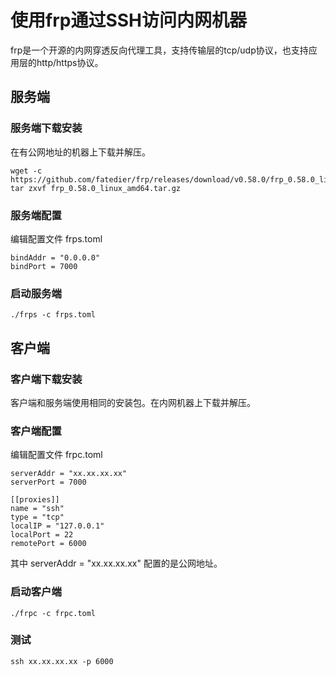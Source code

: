 # 使用frp通过SSH访问内网机器

frp是一个开源的内网穿透反向代理工具，支持传输层的tcp/udp协议，也支持应用层的http/https协议。

## 服务端

### 服务端下载安装

在有公网地址的机器上下载并解压。

``` shell
wget -c https://github.com/fatedier/frp/releases/download/v0.58.0/frp_0.58.0_linux_amd64.tar.gz 
tar zxvf frp_0.58.0_linux_amd64.tar.gz
```

### 服务端配置

编辑配置文件 frps.toml

``` shell
bindAddr = "0.0.0.0"
bindPort = 7000
```

### 启动服务端

``` shell
./frps -c frps.toml
```

## 客户端

### 客户端下载安装

客户端和服务端使用相同的安装包。在内网机器上下载并解压。

### 客户端配置

编辑配置文件 frpc.toml

``` shell
serverAddr = "xx.xx.xx.xx"
serverPort = 7000

[[proxies]]
name = "ssh"
type = "tcp"
localIP = "127.0.0.1"
localPort = 22
remotePort = 6000
```

其中 serverAddr = "xx.xx.xx.xx" 配置的是公网地址。

### 启动客户端

``` shell
./frpc -c frpc.toml
```

### 测试

``` shell
ssh xx.xx.xx.xx -p 6000
```
